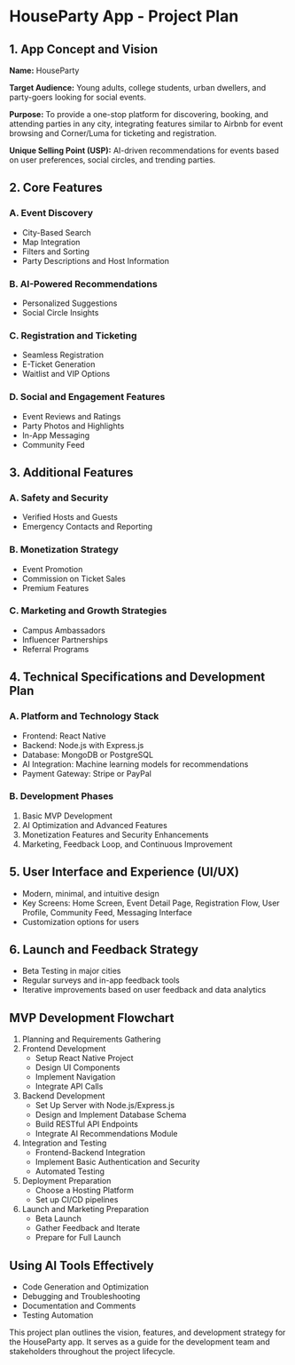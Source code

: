 # HouseParty App - Project Plan

## 1. App Concept and Vision

**Name:** HouseParty

**Target Audience:** Young adults, college students, urban dwellers, and party-goers looking for social events.

**Purpose:** To provide a one-stop platform for discovering, booking, and attending parties in any city, integrating features similar to Airbnb for event browsing and Corner/Luma for ticketing and registration.

**Unique Selling Point (USP):** AI-driven recommendations for events based on user preferences, social circles, and trending parties.

## 2. Core Features

### A. Event Discovery
- City-Based Search
- Map Integration
- Filters and Sorting
- Party Descriptions and Host Information

### B. AI-Powered Recommendations
- Personalized Suggestions
- Social Circle Insights

### C. Registration and Ticketing
- Seamless Registration
- E-Ticket Generation
- Waitlist and VIP Options

### D. Social and Engagement Features
- Event Reviews and Ratings
- Party Photos and Highlights
- In-App Messaging
- Community Feed

## 3. Additional Features

### A. Safety and Security
- Verified Hosts and Guests
- Emergency Contacts and Reporting

### B. Monetization Strategy
- Event Promotion
- Commission on Ticket Sales
- Premium Features

### C. Marketing and Growth Strategies
- Campus Ambassadors
- Influencer Partnerships
- Referral Programs

## 4. Technical Specifications and Development Plan

### A. Platform and Technology Stack
- Frontend: React Native
- Backend: Node.js with Express.js
- Database: MongoDB or PostgreSQL
- AI Integration: Machine learning models for recommendations
- Payment Gateway: Stripe or PayPal

### B. Development Phases
1. Basic MVP Development
2. AI Optimization and Advanced Features
3. Monetization Features and Security Enhancements
4. Marketing, Feedback Loop, and Continuous Improvement

## 5. User Interface and Experience (UI/UX)
- Modern, minimal, and intuitive design
- Key Screens: Home Screen, Event Detail Page, Registration Flow, User Profile, Community Feed, Messaging Interface
- Customization options for users

## 6. Launch and Feedback Strategy
- Beta Testing in major cities
- Regular surveys and in-app feedback tools
- Iterative improvements based on user feedback and data analytics

## MVP Development Flowchart

1. Planning and Requirements Gathering
2. Frontend Development
   - Setup React Native Project
   - Design UI Components
   - Implement Navigation
   - Integrate API Calls
3. Backend Development
   - Set Up Server with Node.js/Express.js
   - Design and Implement Database Schema
   - Build RESTful API Endpoints
   - Integrate AI Recommendations Module
4. Integration and Testing
   - Frontend-Backend Integration
   - Implement Basic Authentication and Security
   - Automated Testing
5. Deployment Preparation
   - Choose a Hosting Platform
   - Set up CI/CD pipelines
6. Launch and Marketing Preparation
   - Beta Launch
   - Gather Feedback and Iterate
   - Prepare for Full Launch

## Using AI Tools Effectively
- Code Generation and Optimization
- Debugging and Troubleshooting
- Documentation and Comments
- Testing Automation

This project plan outlines the vision, features, and development strategy for the HouseParty app. It serves as a guide for the development team and stakeholders throughout the project lifecycle.